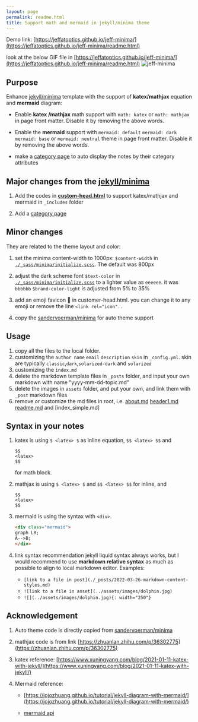 ```yaml
---
layout: page
permalink: readme.html
title: Support math and mermaid in jekyll/minima theme
---
```


Demo link: [https://jeffatoptics.github.io/jeff-minima/](https://jeffatoptics.github.io/jeff-minima/readme.html)

look at the below GIF file in [https://jeffatoptics.github.io/jeff-minima/](https://jeffatoptics.github.io/jeff-minima/readme.html)
![jeff-minima](https://pic4.zhimg.com/80/v2-210dca306ac65bcf521a7c5e401589f8.gif)

## Purpose

Enhance [jekyll/minima](https://github.com/jekyll/minima) template with the support of **katex/mathjax** equation and **mermaid** diagram:

- Enable **katex /mathjax** math support with `math: katex` or `math: mathjax` in page front matter. Disable it by removing the above words.

- Enable the **mermaid** support with `mermaid: default` `mermaid: dark` `mermaid: base` or `mermaid: neutral` theme in page front matter.  Disable it by removing the above words. 

- make a [category page](./category.md) to auto display the notes by their category attributes

## Major changes from the [jekyll/minima](https://github.com/jekyll/minima)


1. Add the codes in **[custom-head.html](_includes/custom-head.html)** to support katex/mathjax and mermaid in `_includes` folder

1. Add a [category page](./category.md)



## Minor changes

They are related to the theme layout and color:

1. set the minima content-width to 1000px: `$content-width` in [`./_sass/minima/initialize.scss`](./_sass/minima/initialize.scss). The default was 800px

1. adjust the dark scheme font `$text-color` in [`./_sass/minima/initialize.scss`](./_sass/minima/initialize.scss) to a lighter value as `eeeeee`. it was `bbbbbb` `$brand-color-light` is adjusted from 5% to 35%

1. add an emoji favicon 🐬 in customer-head.html. you can change it to any emoji or remove the line `<link rel="icon"..`

1. copy the [sandervoerman/minima](https://github.com/sandervoerman/minima/blob/prefers-color-scheme/_sass/minima/skins/auto.scss) for auto theme support

## Usage

1. copy all the files to the local folder.
1. customizing the `author name` `email` `description` `skin` in `_config.yml`. skin are typically `classic`,`dark`,`solarized-dark` and `solarized`
1. customizing the `index.md`
1. delete the markdown template files in `_posts` folder, and input your own markdown with name "yyyy-mm-dd-topic.md"
1. delete the images in `assets` folder, and put your own, and link them with `_post` markdown files
1. remove or customize the md files in root, i.e. [about.md](about.md) [header1.md](header1.md) [readme.md](readme.md) and [index_simple.md]

## Syntax in your notes

1. katex  is using `$ <latex> $` as inline equation, `$$ <latex> $$`  and 

    ```
    $$
    <latex>
    $$
    ``` 
    for math block. 

1. mathjax is using `$ <latex> $` and `$$ <latex> $$` for inline, and

    ```
    $$
    <latex>
    $$
    ``` 
1. mermaid is using the syntax with `<div>`.

    ```html
    <div class="mermaid">
    graph LR;
    A-->B;
    </div>
    ```
1. link syntax recommendation
    jekyll liquid syntax always works, but I would recommend to use **markdown relative syntax** as much as possible to align to local markdown editor. Examples:
    - `[link to a file in post](./_posts/2022-03-26-markdown-content-styles.md)`
    - `![link to a file in asset](../assets/images/dolphin.jpg)`
    - `![](../assets/images/dolphin.jpg){: width="250"}`  


## Acknowledgement

1. Auto theme code is directly copied from [sandervoerman/minima](https://github.com/sandervoerman/minima/blob/prefers-color-scheme/_sass/minima/skins/auto.scss)

2. mathjax code is from link [https://zhuanlan.zhihu.com/p/36302775](https://zhuanlan.zhihu.com/p/36302775)

3. katex reference: [https://www.xuningyang.com/blog/2021-01-11-katex-with-jekyll/](https://www.xuningyang.com/blog/2021-01-11-katex-with-jekyll/)

4. Mermaid reference: 
    - [https://jojozhuang.github.io/tutorial/jekyll-diagram-with-mermaid/](https://jojozhuang.github.io/tutorial/jekyll-diagram-with-mermaid/)

    - [mermaid api](https://mermaid-js.github.io/mermaid/#/usage)
